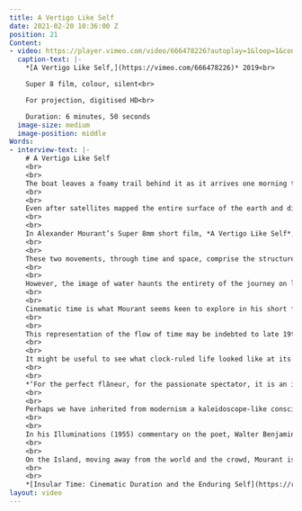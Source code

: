 ```yaml
---
title: A Vertigo Like Self
date: 2021-02-20 10:36:00 Z
position: 21
Content:
- video: https://player.vimeo.com/video/666478226?autoplay=1&loop=1&controls=false&muted=1
  caption-text: |-
    *[A Vertigo Like Self,](https://vimeo.com/666478226)* 2019<br>

    Super 8 film, colour, silent<br>

    For projection, digitised HD<br>

    Duration: 6 minutes, 50 seconds
  image-size: medium
  image-position: middle
Words:
- interview-text: |-
    # A Vertigo Like Self
    <br>
    <br>
    The boat leaves a foamy trail behind it as it arrives one morning to the Island. Some come here to forget about the rest of the world, while for others this land is their whole world – fertile soil inhaling salty air, exhaling sweet water. Some visit and others never float away, some take the Island’s likeness, while others only hold it in their memories. In the meantime, water moves around the Island, inside the earth, across the sky.
    <br>
    <br>
    Even after satellites mapped the entire surface of the earth and didn’t leave any land to be discovered, islands have remained in the collective imagination somewhere in between the real and the virtual, where, at once, anything could happen and nothing ever happens. Home to fantastic creatures and lost civilisations or devoid of human life, hiding treasures or advanced technology, destination for love-seekers, holiday-makers, inmates, and exiled emperors, islands are portals, places of possibility where imagination can conjure up a parallel time.
    <br>
    <br>
    In Alexander Mourant’s Super 8mm short film, *A Vertigo Like Self*, we appear to travel to such a place on a summer day. The light changes its temperature from milky bright in the beginning to incandescent in the middle and to golden towards the end, creating a narrative time frame of one day, from morning to evening. Life here flows at a mellow pace, echoing nature’s rhythm. In between the crops growing without much human attention, the quiet cloister, and the untouched lush forest, there is a glimpse of urban pulsations and serpent roads. As the morning turns into afternoon and the camera travels deeper into the landscape, all human activity is left behind. Before the end of the day, when the camera returns to the shore and departs on a boat, it records a woman, high up in the mountains, sitting contemplatively during the magic hour and taking in the view.
    <br>
    <br>
    These two movements, through time and space, comprise the structure of the film, creating a coherent narrative of a journey from the flatness of the shore and agricultural plains to the elevation of waterfalls and mountains. There is also an element of circularity provided by the two symmetrical events of coming and leaving on the same route, by sea. As opposed to a linear, progressive narrative, here the purpose of the journey seems to be to ascend to the solid pinnacle, then return to the flux of the waves.
    <br>
    <br>
    However, the image of water haunts the entirety of the journey on land – sprinkles that irrigate the crops, a fountain, a waterfall, a waving body of turquoise water. This liquid flow impregnates the rhythm of the film, so much that any other movement seems to resemble it – the shimmer of ribbons covering the town square, a young man drawing in the cloister, the trembling of leaves, the road being left behind in a car’s mirror. This sense of instability halts towards the end, with the images of cliffs and of the woman. She is first seen in contre-jour, then a close-up on her hand follows, after which she is shown with her back towards the camera. The blue of her blazer and of her nail polish stands out as a marine reference. She never moves, but her fist clenching the chair’s arm betrays a sense of uneasiness. On the wrist, a watch shows the time - 6:20. Her stillness is in such stark opposition to the rest of the subjects, that this encounter seems a climactic point, turning her into an oracular figure. Her statuesque stance appears to resist time and perhaps the young man previously seen drawing an architectural study has come to learn about keeping time, about pausing it, or the futility of such an attempt.
    <br>
    <br>
    Cinematic time is what Mourant seems keen to explore in his short film. Firstly, there is no clear narrative or defined characters – the camera records what lies in front of it. There is no sound, either. It is, of course, by the power of the cut and of montage (in-camera, in this case) that any sense of a storyline becomes possible. Cinema is, after all, a sequence of photographic stills, while any story belongs to the viewer only. Mourant’s interest in the relationship between still and moving image is made apparent by the choice to include the entire surface of the film in the projection, as well as parts from the neighbouring frames. This entails that while viewing the film, at any given moment, the main frame shown is bordered by its predecessor in time to the top and by its successor to the bottom, being only separated by a fine, black line. 
    <br>
    <br>
    This representation of the flow of time may be indebted to late 19th century phenomenological analysis. Edmund Husserl, in his On the Phenomenology of the Consciousness of Internal Time (a collection of essays written between 1893-1917), argues that we don’t experience time in separate units, but consciousness continuously connects moments into a flow, by retaining what has just passed and anticipating what is coming. Temporality is therefore immanent, a product of the self. The same applies to cinematic representation – although made up by units, it is the self that experiences it as temporal. However, after more than a century of standardised, capitalist time, is the self still perceiving duration in the same way?
    <br>
    <br>
    It might be useful to see what clock-ruled life looked like at its beginning. In The Painter of Modern Life (1863), Charles Baudelaire writes about the modern artist-flâneur:
    <br>
    <br>
    *‘For the perfect flâneur, for the passionate spectator, it is an immense joy to set up house in the heart of the multitude, amid the ebb and flow of movement, in the midst of the fugitive and the infinite. (...) Or we might liken him to a mirror as vast as the crowd itself; or to a kaleidoscope gifted with consciousness, responding to each one of its movements and reproducing the multiplicity of life and the flickering grace of all the elements of life.’*
    <br>
    <br>
    Perhaps we have inherited from modernism a kaleidoscope-like consciousness or we have adapted to modern life by acquiring it as a defence mechanism. The movement of the city, of people, merchandise, and even of nature and the cosmos turned from cyclical to progressive. However, not everybody responded to this cultural shift as enthusiastically as Baudelaire.
    <br>
    <br>
    In his Illuminations (1955) commentary on the poet, Walter Benjamin writes that the emotions aroused by modernity in its observers were *‘fear, revulsion and horror’*, the urban environment turning its inhabitants into isolated savages. He associates the technology of this era (the telephone, photography) with shock, writing that later on it was film that *‘established perception in the form of shocks as a formal principle’*.
    <br>
    <br>
    On the Island, moving away from the world and the crowd, Mourant is seeking stillness, questioning whether it’s still possible to achieve it. By deconstructing the shock-inducing mechanism of cinema, he allows the viewer to observe both movement and its making. A double temporality comes into being - the narrative, made up by segments of time, and the film falling uninterruptedly. An insular time takes shape out of this ambivalence, one that allows the experience of duration without shock, granting consciousness the solid ground from where to simply perceive the flow.
    <br>
    <br>
    *[Insular Time: Cinematic Duration and the Enduring Self](https://revolv.org.uk/Insular-Time)* by Laura Bivolaru, 2021, originally published on [Revolv Collective](https://revolv.org.uk/Insular-Time).
layout: video
---
```


